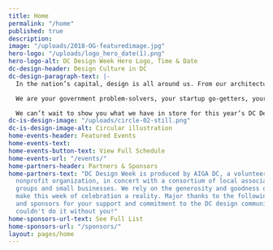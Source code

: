 ```yaml
---
title: Home
permalink: "/home"
published: true
description: 
image: "/uploads/2018-OG-featuredimage.jpg"
hero-logo: "/uploads/logo_hero_date(1).png"
hero-logo-alt: DC Design Week Hero Logo, Time & Date
dc-design-header: Design Culture in DC
dc-design-paragraph-text: |-
  In the nation’s capital, design is all around us. From our architecture to our activism, from our technology solutions to our craft cocktails, the DMV is created and recreated by design everyday. We’re not a swamp. We’re more intentional than that.

  We are your government problem-solvers, your startup go-getters, your nonprofit champions. We are makers and changers, artisans and engineers. We’re celebrating together, and you’re invited.

  We can’t wait to show you what we have in store for this year’s DC Design Week. New partners, new venues, new formats, same commitment to the people and the work that makes this city great (because some things just shouldn’t be disrupted). Are you ready?
dc-is-design-image: "/uploads/circle-02-still.png"
dc-is-design-image-alt: Circular illustration
home-events-header: Featured Events
home-events-text: 
home-events-button-text: View Full Schedule
home-events-url: "/events/"
home-partners-header: Partners & Sponsors
home-partners-text: "DC Design Week is produced by AIGA DC, a volunteer-run, 501(3)c
  nonprofit organization, in concert with a consortium of local associations, meetup
  groups and small businesses. We rely on the generosity and goodness of others to
  make this week of celebration a reality. Major thanks to the following partners
  and sponsors for your support and commitment to the DC design community. \n\nWe
  couldn't do it without you!"
home-sponsors-url-text: See Full List
home-sponsors-url: "/sponsors/"
layout: pages/home
---
```


